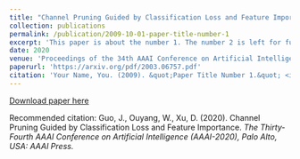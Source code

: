 ```yaml
---
title: "Channel Pruning Guided by Classification Loss and Feature Importance"
collection: publications
permalink: /publication/2009-10-01-paper-title-number-1
excerpt: 'This paper is about the number 1. The number 2 is left for future work.'
date: 2020
venue: 'Proceedings of the 34th AAAI Conference on Artificial Intelligence'
paperurl: 'https://arxiv.org/pdf/2003.06757.pdf'
citation: 'Your Name, You. (2009). &quot;Paper Title Number 1.&quot; <i>Journal 1</i>. 1(1).'
---
```


[Download paper here](https://arxiv.org/pdf/2003.06757.pdf)

Recommended citation: Guo, J., Ouyang, W., Xu, D. (2020). Channel Pruning Guided by Classification Loss and Feature Importance. <i>The Thirty-Fourth AAAI Conference on Artificial Intelligence (AAAI-2020)<i>, Palo Alto, USA: AAAI Press.
